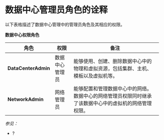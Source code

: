 # 数据中心管理员角色的诠释


以下表格描述了数据中心管理中的管理员角色及其相应的权限。

**数据中心权限角色**

|角色|权限|备注|
|----|----|----|
|**DataCenterAdmin**|数据中心管理员|能够使用、创建、删除数据中心中的物理和虚拟资源，包括集群、主机、模板以及虚拟机等。|
|**NetworkAdmin**|网络管理员|能够配置和管理数据中心中的网络。数据中心的网络管理员权限同时继承了该数据中心中的虚拟机的网络管理权限。|

*参见：*

-   ?
